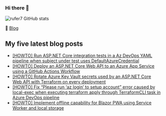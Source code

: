 ### Hi there 👋

<img alt="rufer7 GitHub stats" src="https://github-readme-stats.vercel.app/api?username=rufer7&count_private=true&show_icons=true&theme=dark&include_all_commits=true">

:newspaper: [Blog](https://blog.rufer.be/)

## My five latest blog posts

<!-- BLOG-POST-LIST:START -->
- [[HOWTO] Run ASP.NET Core integration tests in a Az DevOps YAML pipeline when subject under test uses DefaultAzureCredential](https://blog.rufer.be/2024/11/26/howto-run-asp-net-core-integration-tests-in-a-az-devops-yaml-pipeline-when-subject-under-test-uses-defaultazurecredential/)
- [[HOWTO] Deploy an ASP.NET Core Web API to an Azure App Service using a GitHub Actions Workflow](https://blog.rufer.be/2024/11/11/howto-deploy-an-asp-net-core-web-api-to-an-azure-app-service-using-a-github-actions-workflow/)
- [[HOWTO] Rotate Azure Key Vault secrets used by an ASP.NET Core Web API with Terraform on every deployment](https://blog.rufer.be/2024/11/08/howto-rotate-azure-key-vault-secrets-used-by-an-asp-net-core-web-api-with-terraform-on-every-deployment/)
- [[HOWTO] Fix “Please run ‘az login’ to setup account” error caused by local-exec when executing terraform apply through TerraformCLI task in Azure DevOps pipeline](https://blog.rufer.be/2024/10/06/howto-fix-please-run-az-login-to-setup-account-error-caused-by-local-exec-when-executing-terraform-apply-through-terraformcli-task-in-azure-devops-pipeline/)
- [[HOWTO] Implement offline capability for Blazor PWA using Service Worker and local storage](https://blog.rufer.be/2024/10/02/howto-implement-offline-capability-for-blazor-pwa-using-service-worker-and-local-storage/)
<!-- BLOG-POST-LIST:END -->
